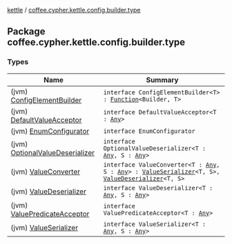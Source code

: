 [kettle](../index.md) / [coffee.cypher.kettle.config.builder.type](./index.md)

## Package coffee.cypher.kettle.config.builder.type

### Types

| Name | Summary |
|---|---|
| (jvm) [ConfigElementBuilder](-config-element-builder/index.md) | `interface ConfigElementBuilder<T> : `[`Function`](https://docs.oracle.com/javase/8/docs/api/java/util/function/Function.html)`<Builder, T>` |
| (jvm) [DefaultValueAcceptor](-default-value-acceptor/index.md) | `interface DefaultValueAcceptor<T : `[`Any`](https://kotlinlang.org/api/latest/jvm/stdlib/kotlin/-any/index.html)`>` |
| (jvm) [EnumConfigurator](-enum-configurator/index.md) | `interface EnumConfigurator` |
| (jvm) [OptionalValueDeserializer](-optional-value-deserializer/index.md) | `interface OptionalValueDeserializer<T : `[`Any`](https://kotlinlang.org/api/latest/jvm/stdlib/kotlin/-any/index.html)`, S : `[`Any`](https://kotlinlang.org/api/latest/jvm/stdlib/kotlin/-any/index.html)`>` |
| (jvm) [ValueConverter](-value-converter.md) | `interface ValueConverter<T : `[`Any`](https://kotlinlang.org/api/latest/jvm/stdlib/kotlin/-any/index.html)`, S : `[`Any`](https://kotlinlang.org/api/latest/jvm/stdlib/kotlin/-any/index.html)`> : `[`ValueSerializer`](-value-serializer/index.md)`<T, S>, `[`ValueDeserializer`](-value-deserializer/index.md)`<T, S>` |
| (jvm) [ValueDeserializer](-value-deserializer/index.md) | `interface ValueDeserializer<T : `[`Any`](https://kotlinlang.org/api/latest/jvm/stdlib/kotlin/-any/index.html)`, S : `[`Any`](https://kotlinlang.org/api/latest/jvm/stdlib/kotlin/-any/index.html)`>` |
| (jvm) [ValuePredicateAcceptor](-value-predicate-acceptor/index.md) | `interface ValuePredicateAcceptor<T : `[`Any`](https://kotlinlang.org/api/latest/jvm/stdlib/kotlin/-any/index.html)`>` |
| (jvm) [ValueSerializer](-value-serializer/index.md) | `interface ValueSerializer<T : `[`Any`](https://kotlinlang.org/api/latest/jvm/stdlib/kotlin/-any/index.html)`, S : `[`Any`](https://kotlinlang.org/api/latest/jvm/stdlib/kotlin/-any/index.html)`>` |
